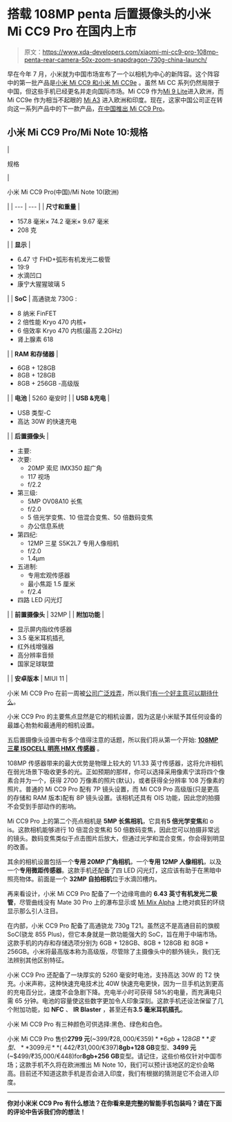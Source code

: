 # 搭载 108MP penta 后置摄像头的小米 Mi CC9 Pro 在国内上市

> 原文：<https://www.xda-developers.com/xiaomi-mi-cc9-pro-108mp-penta-rear-camera-50x-zoom-snapdragon-730g-china-launch/>

早在今年 7 月，小米就为中国市场宣布了一个以相机为中心的新阵容。这个阵容中的第一批产品是[小米 Mi CC9 和小米 Mi CC9e](https://www.xda-developers.com/xiaomi-cc9-cc9e-cc9-meitu-edition-triple-cameras-china/) 。虽然 Mi CC 系列仍然局限于中国，但这些手机已经更名并走向国际市场。Mi CC9 作为[Mi 9 Lite](https://www.xda-developers.com/xiaomi-mi-9-lite-spain-europe-launch-cc9/)进入欧洲，而 Mi CC9e 作为相当不起眼的 [Mi A3](https://www.xda-developers.com/xiaomi-mi-a3-android-one-announced/) 进入欧洲和印度。现在，这家中国公司正在转向这一系列产品中的下一款产品，[在中国推出 Mi CC9 Pro](https://www.weibo.com/xiaomishouji)。

## 小米 Mi CC9 Pro/Mi Note 10:规格

| 

规格

 | 

小米 Mi CC9 Pro(中国)/Mi Note 10(欧洲)

 |
| --- | --- |
| **尺寸和重量** | 

*   157.8 毫米× 74.2 毫米× 9.67 毫米
*   208 克

 |
| **显示** | 

*   6.47 寸 FHD+弧形有机发光二极管
*   19:9
*   水滴凹口
*   康宁大猩猩玻璃 5

 |
| **SoC** | 高通骁龙 730G :

*   8 纳米 FinFET
*   2 倍性能 Kryo 470 内核+
*   6 倍效率 Kryo 470 内核(最高 2.2GHz)
*   肾上腺素 618

 |
| **RAM 和存储器** | 

*   6GB + 128GB
*   8GB + 128GB
*   8GB + 256GB -高级版

 |
| **电池** | 5260 毫安时 |
| **USB &充电** | 

*   USB 类型-C
*   高达 30W 的快速充电

 |
| **后置摄像头** | 

*   主要:
*   次要:
    *   20MP 索尼 IMX350 超广角
    *   117 视场
    *   f/2.2
*   第三级:
    *   5MP OV08A10 长焦
    *   f/2.0
    *   5 倍光学变焦、10 倍混合变焦、50 倍数码变焦
    *   办公信息系统
*   第四纪:
    *   12MP 三星 S5K2L7 专用人像相机
    *   f/2.0
    *   1.4μm
*   五进制:
    *   专用宏观传感器
    *   最小焦距 1.5 厘米
    *   f/2.4
*   四路 LED 闪光灯

 |
| **前置摄像头** | 32MP |
| **附加功能** | 

*   显示屏内指纹传感器
*   3.5 毫米耳机插孔
*   红外线增强器
*   高分辨率音频
*   国家足球联盟

 |
| **安卓版本** | MIUI 11 |

小米 Mi CC9 Pro 在前一周被[公司](https://www.xda-developers.com/xiaomi-mi-watch-cc9-pro-teasers-tenaa/)[广泛戏弄](https://www.xda-developers.com/xiaomi-mi-cc9-pro-108mp-camera-5x-optical-zoom-watch-tv-november-5-china-launch/)，所以我们[有一个好主意可以期待什么](https://www.xda-developers.com/xiaomi-mi-watch-ui-miui-mi-cc9-pro-50x-zoom-capability/)。

小米 CC9 Pro 的主要焦点显然是它的相机设置，因为这是小米赋予其任何设备的最雄心勃勃和最通用的相机设置。

五后置摄像头设置中有多个值得注意的话题，所以我们将从第一个开始: **[108MP 三星 ISOCELL 明亮 HMX 传感器](https://www.xda-developers.com/samsung-isocell-bright-hmx-108mp-camera-sensor-xiaomi/)** 。

108MP 传感器带来的最大优势是物理上较大的 1/1.33 英寸传感器，这将允许相机在弱光场景下吸收更多的光。正如预期的那样，你可以选择采用像素宁滨将四个像素合并为一个，获得 2700 万像素的照片(默认)，或者获得全分辨率 108 万像素的照片。普通的 Mi CC9 Pro 配有 7P 镜头设置，而 Mi CC9 Pro 高级版(只是更高的存储和 RAM 版本)配有 8P 镜头设置。该相机还具有 OIS 功能，因此您的拍摄不会受到手部动作的影响。

Mi CC9 Pro 上的第二个亮点相机是 **5MP 长焦相机**，它具有**5 倍光学变焦**和 o is。这款相机能够进行 10 倍混合变焦和 50 倍数码变焦，因此您可以拍摄非常远的镜头。数码变焦类似于点击图片后放大，但通过光学和混合变焦，你会得到明显的改善。

其余的相机设置包括一个**专用 20MP 广角相机**，一个**专用 12MP 人像相机**，以及一个**专用微距传感器**。这款手机还配备了四 LED 闪光灯，这应该有助于在黑暗中照亮物体。前面是一个 **32MP 自拍相机**位于水滴凹槽内。

再来看设计，小米 Mi CC9 Pro 配备了一个边缘弯曲的 **6.43 英寸有机发光二极管**，尽管曲线没有 Mate 30 Pro 上的瀑布显示或 [Mi Mix Alpha](https://www.xda-developers.com/xiaomi-mi-mix-alpha-surround-display-china-launch/) 上绝对疯狂的环绕显示那么引人注目。

在内部，小米 CC9 Pro 配备了高通骁龙 730g T21。虽然这不是高通目前的旗舰 SoC(骁龙 855 Plus)，但它本身就是一款功能强大的 SoC，旨在用于中端市场。这款手机的内存和存储选项分别为 6GB + 128GB、8GB + 128GB 和 8GB + 256GB。小米将最高版本称为高级版，尽管除了主摄像头中的额外镜头，我们无法辨别其他区别特征。

小米 CC9 Pro 还配备了一块厚实的 5260 毫安时电池，支持高达 30W 的 T2 快充。小米声称，这种快速充电技术比 40W 快速充电更快，因为一旦手机达到更高的充电百分比，速度不会急剧下降。充电半小时可获得 58%的电量，而充满电只需 65 分钟。电池的容量使这些数字更加令人印象深刻。这款手机还设法保留了几个附加功能，如 **NFC** 、 **IR Blaster** ，甚至还有**3.5 毫米耳机插孔**。

小米 Mi CC9 Pro 有三种颜色可供选择:黑色、绿色和白色。

小米 Mi CC9 Pro 售价**2799 元**(~$399/₹28,000/€359)**6gb+128 GB**变型、**3099 元**(~$442/₹31,000/€397)**8gb+128 GB**变型、**3499 元**(~$499/₹35,000/€448)for**8gb+256 GB**变型。请记住，这些价格仅针对中国市场；这款手机不久将在欧洲推出 Mi Note 10，我们可以预计该地区的定价会略高。目前还不知道这款手机是否会进入印度，我们有根据的猜测是它不会进入印度。

* * *

**你对小米米 CC9 Pro 有什么想法？在你看来是完整的智能手机包装吗？请在下面的评论中告诉我们你的想法！**
